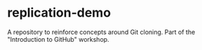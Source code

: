 # replication-demo
A repository to reinforce concepts around Git cloning. Part of the "Introduction to GitHub" workshop.
